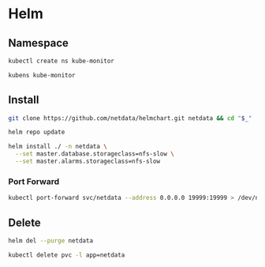 # Helm

## Namespace

```sh
kubectl create ns kube-monitor
```

```sh
kubens kube-monitor
```

## Install

```sh
git clone https://github.com/netdata/helmchart.git netdata && cd "$_"
```

```sh
helm repo update

helm install ./ -n netdata \
  --set master.database.storageclass=nfs-slow \
  --set master.alarms.storageclass=nfs-slow
```

### Port Forward

```sh
kubectl port-forward svc/netdata --address 0.0.0.0 19999:19999 > /dev/null &
```

## Delete

```sh
helm del --purge netdata
```

```sh
kubectl delete pvc -l app=netdata
```
